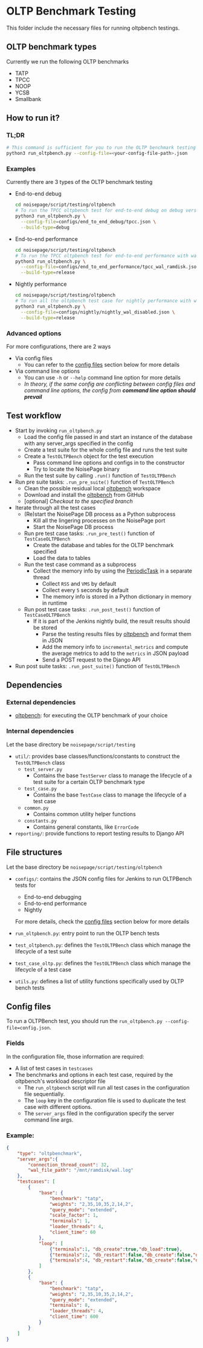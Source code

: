 # OLTP Benchmark Testing
This folder include the necessary files for running oltpbench testings.

## OLTP benchmark types
Currently we run the following OLTP benchmarks
- TATP
- TPCC
- NOOP
- YCSB
- Smallbank

## How to run it?

### TL;DR
```bash
# This command is sufficient for you to run the OLTP benchmark testing based on your configuration
python3 run_oltpbench.py --config-file=<your-config-file-path>.json
```

### Examples
Currently there are 3 types of the OLTP benchmark testing
- End-to-end debug
  ```bash
  cd noisepage/script/testing/oltpbench
  # To run the TPCC oltpbench test for end-to-end debug on debug version
  python3 run_oltpbench.py \
    --config-file=configs/end_to_end_debug/tpcc.json \
    --build-type=debug
  ```
- End-to-end performance
  ```bash
  cd noisepage/script/testing/oltpbench
  # To run the TPCC oltpbench test for end-to-end performance with wal to be stored in ramdisk on release version
  python3 run_oltpbench.py \
    --config-file=configs/end_to_end_performance/tpcc_wal_ramdisk.json \
    --build-type=release
  ```
- Nightly performance
  ```bash
  cd noisepage/script/testing/oltpbench
  # To run all the oltpbench test case for nightly performance with wal disabled on release version
  python3 run_oltpbench.py \
    --config-file=configs/nightly/nightly_wal_disabled.json \
    --build-type=release
  ```

### Advanced options
For more configurations, there are 2 ways
- Via config files
  - You can refer to the [config files](https://github.com/cmu-db/noisepage/blob/master/script/testing/oltpbench/README.md#config-files) section below for more details
- Via command line options
  - You can use `-h` or `--help` command line option for more details
  - *In theory, if the same config are conflicting between config files and command line options, the config from __command line option should prevail__*

## Test workflow
- Start by invoking `run_oltpbench.py`
  - Load the config file passed in and start an instance of the database with any server_args specified in the config
  - Create a test suite for the whole config file and runs the test suite
  - Create a `TestOLTPBench` object for the test execution
    - Pass command line options and configs in to the constructor
    - Try to locate the NoisePage binary
  - Run the test suite by calling `.run()` function of `TestOLTPBench`
- Run pre suite tasks: `.run_pre_suite()` function of `TestOLTPBench`
  - Clean the possible residual local [oltpbench](https://github.com/oltpbenchmark/oltpbench) workspace
  - Download and install the [oltpbench](https://github.com/oltpbenchmark/oltpbench) from GitHub
  - [optional] *Checkout to the specified branch*
- Iterate through all the test cases
  - (Re)start the NoisePage DB process as a Python subprocess
    - Kill all the lingering processes on the NoisePage port
    - Start the NoisePage DB process
  - Run pre test case tasks: `.run_pre_test()` function of `TestCaseOLTPBench`
    - Create the database and tables for the OLTP benchmark specified
    - Load the data to tables
  - Run the test case command as a subprocess
    - Collect the memory info by using the [PeriodicTask](https://github.com/cmu-db/noisepage/blob/master/script/testing/util/periodic_task.py) in a separate thread
      - Collect `RSS` and `VMS` by default
      - Collect every `5` seconds by default
      - The memory info is stored in a Python dictionary in memory in runtime
  - Run post test case tasks: `.run_post_test()` function of `TestCaseOLTPBench`
    - If it is part of the Jenkins nightly build, the result results should be stored
        - Parse the testing results files by [oltpbench](https://github.com/oltpbenchmark/oltpbench) and format them in JSON
        - Add the memory info to `incremental_metrics` and compute the average metrics to add to the `metrics` in JSON payload
        - Send a POST request to the Django API
- Run post suite tasks: `.run_post_suite()` function of `TestOLTPBench`

## Dependencies

### External dependencies
- [oltpbench](https://github.com/oltpbenchmark/oltpbench): for executing the OLTP benchmark of your choice

### Internal dependencies
Let the base directory be `noisepage/script/testing`
- `util/`: provides base classes/functions/constants to construct the `TestOLTPBench` class
  - `test_server.py`
    - Contains the base `TestServer` class to manage the lifecycle of a test suite for a certain OLTP benchmark type
  - `test_case.py`
    - Contains the base `TestCase` class to manage the lifecycle of a test case
  - `common.py`
    - Contains common utility helper functions
  - `constants.py`
    - Contains general constants, like `ErrorCode`
- `reporting/`: provide functions to report testing results to Django API

## File structures
Let the base directory be `noisepage/script/testing/oltpbench`
- `configs/`: contains the JSON config files for Jenkins to run OLTPBench tests for 
  - End-to-end debugging
  - End-to-end performance
  - Nightly

  For more details, check the [config files](https://github.com/cmu-db/noisepage/blob/master/script/testing/oltpbench/README.md#config-files) section below for more details
- `run_oltpbench.py`: entry point to run the OLTP bench tests
- `test_oltpbench.py`: defines the `TestOLTPBench` class which manage the lifecycle of a test suite
- `test_case_oltp.py`: defines the `TestOLTPBench` class which manage the lifecycle of a test case
- `utils.py`: defines a list of utility functions specifically used by OLTP bench tests

## Config files
To run a OLTPBench test, you should run the `run_oltpbench.py --config-file=config.json`. 

### Fields
In the configuration file, those information are required:
- A list of test cases in `testcases`
- The benchmarks and options in each test case, required by the oltpbench's workload descriptor file
  - The `run_oltpbench` script will run all test cases in the configuration file sequentially. 
  - The `loop` key in the configuration file is used to duplicate the test case with different options.
  - The `server_args` filed in the configuration specify the server command line args.

### Example:

```json
{
    "type": "oltpbenchmark",
    "server_args":{
        "connection_thread_count": 32,
        "wal_file_path": "/mnt/ramdisk/wal.log"    
    },
    "testcases": [
        {
            "base": {
                "benchmark": "tatp",
                "weights": "2,35,10,35,2,14,2",
                "query_mode": "extended",
                "scale_factor": 1,
                "terminals": 1,
                "loader_threads": 4,
                "client_time": 60
            },
            "loop": [
                {"terminals":1, "db_create":true,"db_load":true},
                {"terminals":2, "db_restart":false,"db_create":false,"db_load":false},
                {"terminals":4, "db_restart":false,"db_create":false,"db_load":false},
            ]
        },
        {
            "base": {
                "benchmark": "tatp",
                "weights": "2,35,10,35,2,14,2",
                "query_mode": "extended",
                "terminals": 8,
                "loader_threads": 4,
                "client_time": 600
            }
        }
    ]
}
```
